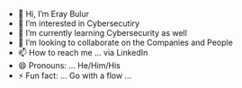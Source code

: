 - 👋 Hi, I’m Eray Bulur
- 👀 I’m interested in Cybersecutiry
- 🌱 I’m currently learning Cybersecurity as well
- 💞️ I’m looking to collaborate on the Companies and People
- 📫 How to reach me ... via LinkedIn
- 😄 Pronouns: ... He/Him/His
- ⚡ Fun fact: ... Go with a flow ...

<!---
thetrvemayhem/thetrvemayhem is a ✨ special ✨ repository because its `README.md` (this file) appears on your GitHub profile.
You can click the Preview link to take a look at your changes.
--->

